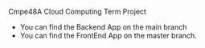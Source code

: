 Cmpe48A Cloud Computing Term Project

- You can find the Backend App on the main branch
- You can find the FrontEnd App on the master branch.
